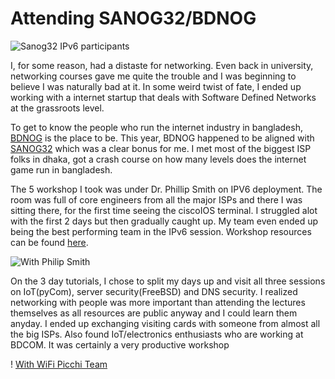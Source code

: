 # Attending SANOG32/BDNOG

![Sanog32 IPv6 participants](https://raw.githubusercontent.com/samiul-hoque/samiul-hoque.github.io/master/img/sanog32/groupphotoipv6.jpg)

I, for some reason, had a distaste for networking. Even back in university, networking courses gave me quite the trouble and I was beginning to believe I was naturally bad at it. In some weird twist of fate, I ended up working with a internet startup that deals with Software Defined Networks at the grassroots level.

To get to know the people who run the internet industry in bangladesh, [BDNOG](http://www.bdnog.org/) is the place to be. This year, BDNOG happened to be aligned with [SANOG32](http://www.sanog.org/sanog32/) which was a clear bonus for me. I met most of the biggest ISP folks in dhaka, got a crash course on how many levels does the internet game run in bangladesh.

The 5 workshop I took was under Dr. Phillip Smith on IPV6 deployment. The room was full of core engineers from all the major ISPs and there I was sitting there, for the first time seeing the ciscoIOS terminal. I struggled alot with the first 2 days but then gradually caught up. My team even ended up being the best performing team in the IPv6 session. Workshop resources can be found [here](http://www.bgp4all.com/dokuwiki/training/sanog32/start).

![With Philip Smith](https://raw.githubusercontent.com/samiul-hoque/samiul-hoque.github.io/master/img/sanog32/withphilip.jpg)

On the 3 day tutorials, I chose to split my days up and visit all three sessions on IoT(pyCom), server security(FreeBSD) and DNS security. I realized networking with people was more important than attending the lectures themselves as all resources are public anyway and I could learn them anyday. 
I ended up exchanging visiting cards with someone from almost all the big ISPs. Also found IoT/electronics enthusiasts who are working at BDCOM. It was certainly a very productive workshop

! [With WiFi Picchi Team](https://raw.githubusercontent.com/samiul-hoque/samiul-hoque.github.io/master/img/sanog32/wifipicchi.jpg)